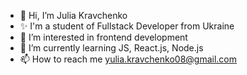 - 👋 Hi, I’m Julia Kravchenko
- ✨ I'm a student of Fullstack Developer from Ukraine
- 👀 I’m interested in frontend development
- 🌱 I’m currently learning JS, React.js, Node.js
- 📫 How to reach me yulia.kravchenko08@gmail.com


<!---
JuliaKravchenko8/JuliaKravchenko8 is a ✨ special ✨ repository because its `README.md` (this file) appears on your GitHub profile.
You can click the Preview link to take a look at your changes.
--->
